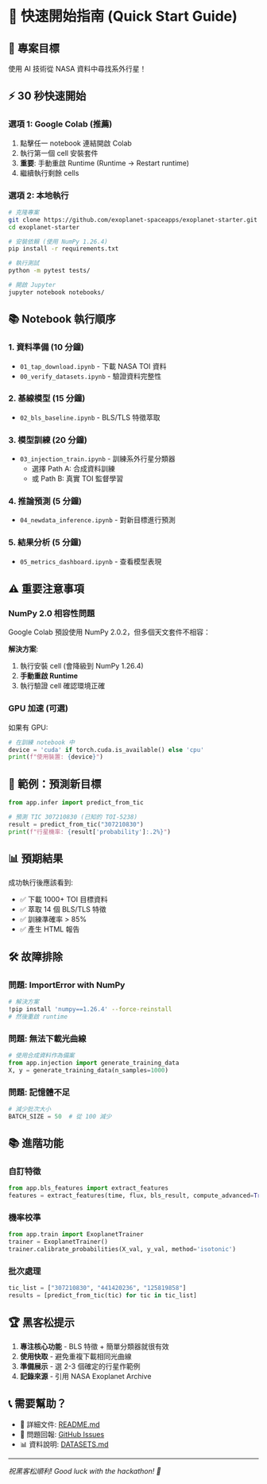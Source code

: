 # 🚀 快速開始指南 (Quick Start Guide)

## 🎯 專案目標
使用 AI 技術從 NASA 資料中尋找系外行星！

## ⚡ 30 秒快速開始

### 選項 1: Google Colab (推薦)
1. 點擊任一 notebook 連結開啟 Colab
2. 執行第一個 cell 安裝套件
3. **重要**: 手動重啟 Runtime (Runtime → Restart runtime)
4. 繼續執行剩餘 cells

### 選項 2: 本地執行
```bash
# 克隆專案
git clone https://github.com/exoplanet-spaceapps/exoplanet-starter.git
cd exoplanet-starter

# 安裝依賴 (使用 NumPy 1.26.4)
pip install -r requirements.txt

# 執行測試
python -m pytest tests/

# 開啟 Jupyter
jupyter notebook notebooks/
```

## 📚 Notebook 執行順序

### 1. **資料準備** (10 分鐘)
- `01_tap_download.ipynb` - 下載 NASA TOI 資料
- `00_verify_datasets.ipynb` - 驗證資料完整性

### 2. **基線模型** (15 分鐘)
- `02_bls_baseline.ipynb` - BLS/TLS 特徵萃取

### 3. **模型訓練** (20 分鐘)
- `03_injection_train.ipynb` - 訓練系外行星分類器
  - 選擇 Path A: 合成資料訓練
  - 或 Path B: 真實 TOI 監督學習

### 4. **推論預測** (5 分鐘)
- `04_newdata_inference.ipynb` - 對新目標進行預測

### 5. **結果分析** (5 分鐘)
- `05_metrics_dashboard.ipynb` - 查看模型表現

## ⚠️ 重要注意事項

### NumPy 2.0 相容性問題
Google Colab 預設使用 NumPy 2.0.2，但多個天文套件不相容：

**解決方案**:
1. 執行安裝 cell (會降級到 NumPy 1.26.4)
2. **手動重啟 Runtime**
3. 執行驗證 cell 確認環境正確

### GPU 加速 (可選)
如果有 GPU:
```python
# 在訓練 notebook 中
device = 'cuda' if torch.cuda.is_available() else 'cpu'
print(f"使用裝置: {device}")
```

## 🎯 範例：預測新目標

```python
from app.infer import predict_from_tic

# 預測 TIC 307210830 (已知的 TOI-5238)
result = predict_from_tic("307210830")
print(f"行星機率: {result['probability']:.2%}")
```

## 📊 預期結果

成功執行後應該看到:
- ✅ 下載 1000+ TOI 目標資料
- ✅ 萃取 14 個 BLS/TLS 特徵
- ✅ 訓練準確率 > 85%
- ✅ 產生 HTML 報告

## 🛠️ 故障排除

### 問題: ImportError with NumPy
```bash
# 解決方案
!pip install 'numpy==1.26.4' --force-reinstall
# 然後重啟 runtime
```

### 問題: 無法下載光曲線
```python
# 使用合成資料作為備案
from app.injection import generate_training_data
X, y = generate_training_data(n_samples=1000)
```

### 問題: 記憶體不足
```python
# 減少批次大小
BATCH_SIZE = 50  # 從 100 減少
```

## 📚 進階功能

### 自訂特徵
```python
from app.bls_features import extract_features
features = extract_features(time, flux, bls_result, compute_advanced=True)
```

### 機率校準
```python
from app.train import ExoplanetTrainer
trainer = ExoplanetTrainer()
trainer.calibrate_probabilities(X_val, y_val, method='isotonic')
```

### 批次處理
```python
tic_list = ["307210830", "441420236", "125819858"]
results = [predict_from_tic(tic) for tic in tic_list]
```

## 🏆 黑客松提示

1. **專注核心功能** - BLS 特徵 + 簡單分類器就很有效
2. **使用快取** - 避免重複下載相同光曲線
3. **準備展示** - 選 2-3 個確定的行星作範例
4. **記錄來源** - 引用 NASA Exoplanet Archive

## 📞 需要幫助？

- 📖 詳細文件: [README.md](README.md)
- 🐛 問題回報: [GitHub Issues](https://github.com/exoplanet-spaceapps/exoplanet-starter/issues)
- 📊 資料說明: [DATASETS.md](DATASETS.md)

---
*祝黑客松順利! Good luck with the hackathon! 🚀*